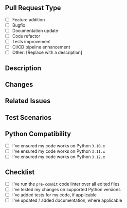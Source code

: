 ## Pull Request Type
<!-- Check the appropriate option -->

- [ ] Feature addition
- [ ] Bugfix
- [ ] Documentation update
- [ ] Code refactor
- [ ] Tests improvement
- [ ] CI/CD pipeline enhancement
- [ ] Other: [Replace with a description]

## Description
<!-- Provide a clear and concise description of the purpose of this PR and why it should be merged -->
<!-- If your code adds or changes features, a usage example would be helpful -->


## Changes
<!-- List the changes you have made in a bullet-point format -->


## Related Issues
<!-- If this PR is related to any open issues, please mention them using "#ISSUENUMBER" -->


## Test Scenarios
<!-- Provide clear instructions on how to test your changes, where applicable - if no tests are required, explain why -->


## Python Compatibility
<!-- Testing 3.11 and/or 3.12 is not strictly required, but it would be nice if you could confirm that it works. -->
- [ ] I've ensured my code works on Python `3.10.x`
- [ ] I've ensured my code works on Python `3.11.x`
- [ ] I've ensured my code works on Python `3.12.x`

## Checklist
<!-- If you have not completed all of the following, there is a good chance your PR will not be merged. -->
- [ ] I've run the `pre-commit` code linter over all edited files
- [ ] I've tested my changes on supported Python versions
- [ ] I've added tests for my code, if applicable
- [ ] I've updated / added  documentation, where applicable
